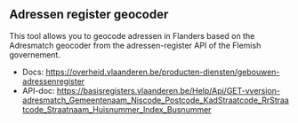 Adressen register geocoder
------

This tool allows you to geocode adressen in Flanders based on the Adresmatch geocoder from the adressen-register API of the Flemish governement. 

- Docs: https://overheid.vlaanderen.be/producten-diensten/gebouwen-adressenregister
- API-doc: https://basisregisters.vlaanderen.be/Help/Api/GET-vversion-adresmatch_Gemeentenaam_Niscode_Postcode_KadStraatcode_RrStraatcode_Straatnaam_Huisnummer_Index_Busnummer
